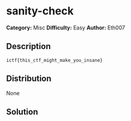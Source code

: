 # sanity-check
**Category:** Misc
**Difficulty:** Easy
**Author:** Eth007

## Description

`ictf{this_ctf_might_make_you_insane}`

## Distribution

None

## Solution

